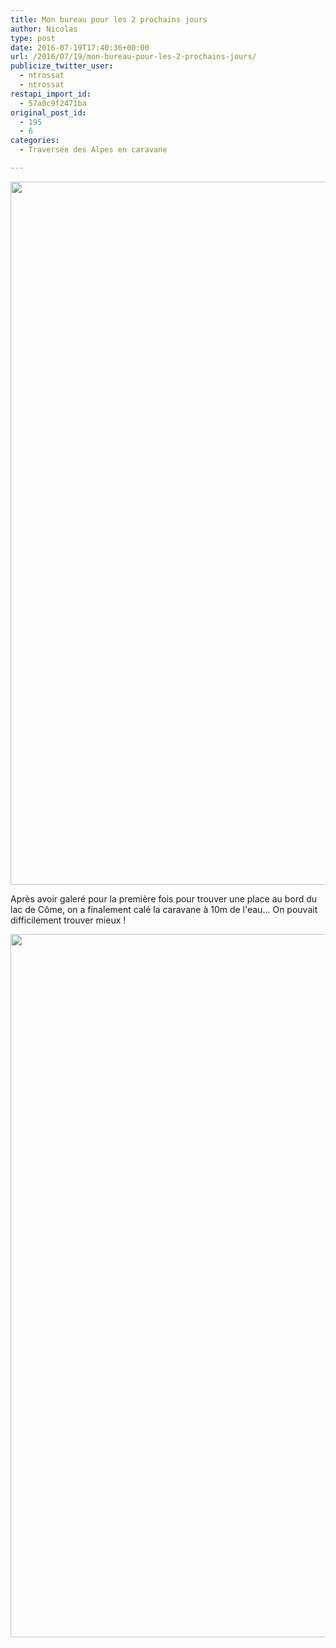 ```yaml
---
title: Mon bureau pour les 2 prochains jours 
author: Nicolas
type: post
date: 2016-07-19T17:40:36+00:00
url: /2016/07/19/mon-bureau-pour-les-2-prochains-jours/
publicize_twitter_user:
  - ntrossat
  - ntrossat
restapi_import_id:
  - 57a0c9f2471ba
original_post_id:
  - 195
  - 6
categories:
  - Traversée des Alpes en caravane

---
```

[<img src="http://deh0rs.com/wp-content/uploads/2016/07/wp-image-462561913jpg.jpg" alt="" class="wp-image-193 alignnone size-full" width="2000" height="1125" />][1]

Après avoir galeré pour la première fois pour trouver une place au bord du lac de Côme, on a finalement calé la caravane à 10m de l'eau... On pouvait difficilement trouver mieux !

[<img src="http://deh0rs.com/wp-content/uploads/2016/07/wp-image-1114631912jpg.jpg" alt="" class="wp-image-194 alignnone size-full" width="2000" height="1125" />][2]

 [1]: http://deh0rs.com/wp-content/uploads/2016/07/wp-image-462561913jpg.jpg
 [2]: http://deh0rs.com/wp-content/uploads/2016/07/wp-image-1114631912jpg.jpg